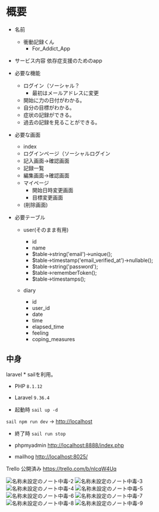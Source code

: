 # 概要

- 名前
  - 衝動記録くん
    - For_Addict_App

- サービス内容
依存症支援のためのapp

- 必要な機能
  - ログイン（ソーシャル？
    - 最初はメールアドレスに変更
  - 開始に力の日付がわかる。
  - 自分の目標がわかる。
  - 症状の記録ができる。
  - 過去の記録を見ることができる。

- 必要な画面
  - index
  - ログインページ（ソーシャルログイン
  - 記入画面→確認画面
  - 記録一覧
  - 編集画面→確認画面
  - マイページ
    - 開始日時変更画面
    - 目標変更画面
  - (削除画面)

- 必要テーブル
  - user(そのまま有用)
    - id
    - name
    - $table->string('email')->unique();
    - $table->timestamp('email_verified_at')->nullable();
    - $table->string('password');
    - $table->rememberToken();
    - $table->timestamps();

  - diary
    - id
    - user_id
    - date
    - time
    - elapsed_time
    - feeling
    - coping_measures

## 中身

laravel * sailを利用。

- PHP `8.1.12`
- Laravel `9.36.4`

- 起動時
`sail up -d`

`sail npm run dev`
→ <http://localhost>

- 終了時
`sail run stop`

- phpmyadmin
<http://localhost:8888/index.php>

- mailhog
<http://localhost:8025/>

Trello 公開済み <https://trello.com/b/nlcqW4Uq>

![名称未設定のノート中毒-2](https://user-images.githubusercontent.com/46878156/188294648-2f51a2ff-896a-4862-82d8-aeaa37ce6249.jpg)
![名称未設定のノート中毒-3](https://user-images.githubusercontent.com/46878156/188294647-8a847188-7337-4208-a728-ea71cc51a2c1.jpg)
![名称未設定のノート中毒-4](https://user-images.githubusercontent.com/46878156/188294646-1ebe6771-cf79-4e45-8b76-bb65a24fda38.jpg)
![名称未設定のノート中毒-5](https://user-images.githubusercontent.com/46878156/188294645-a311be65-0e77-469b-9355-73e2fed50ae6.jpg)
![名称未設定のノート中毒-6](https://user-images.githubusercontent.com/46878156/188294644-90f88bc4-d936-44dc-8929-3d64646b4e2f.jpg)
![名称未設定のノート中毒-7](https://user-images.githubusercontent.com/46878156/188294642-09588b06-dfca-4b31-9c15-5dfbf6ba1e19.jpg)
![名称未設定のノート中毒-8](https://user-images.githubusercontent.com/46878156/188294640-bbf164c8-9787-448f-ba3e-70b80f0845a2.jpg)
![名称未設定のノート中毒-9](https://user-images.githubusercontent.com/46878156/188294639-ffa8cbef-0900-4791-8fdb-bde899582deb.jpg)

